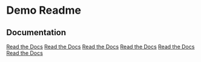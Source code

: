 # Demo Readme

## Documentation

[Read the Docs][docs]
[Read the Docs][docs2]
[Read the Docs][docs3]
[Read the Docs][docs4]
[Read the Docs][docs5]
[Read the Docs][docs6]

[docs]: /README

[docs2]: /README.md

[docs3]: ./README.md

[docs4]: https://raw.githubusercontent.com/tforward/test_page/main/README.md

[docs5]: ./test_page/blob/main/README.md

[docs6]: ./test_page/blob/main/README.md